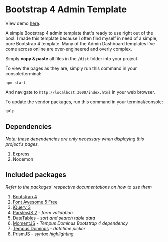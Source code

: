 # Bootstrap 4 Admin Template
View demo [here](https://davinaleong.github.io/proj-b4-admintemplate/).

A simple Bootstrap 4 admin template that's ready to use right out of the box!. I made this template because I often find myself in need of a simple, pure Bootstrap 4 template. Many of the Admin Dashboard templates I've come across online are over-engineered and overly complex.

Simply **copy &amp; paste** all files in the `/dist` folder into your project.

To view the pages as they are, simply run this command in your console/terminal:
```
npm start
```

And navigate to `http://localhost:3000/index.html` in your web browser.

To update the vendor packages, run this command in your terminal/console:
```
gulp
```

## Dependencies
*Note: these dependencies are only necessary when displaying this project's pages.*
1. Express
2. Nodemon

## Included packages
*Refer to the packages' respective documentations on how to use them*
1. [Bootstrap 4](https://getbootstrap.com/)
2. [Font Awesome 5 Free](https://fontawesome.com/)
3. [jQuery 3](http://jquery.com/)
4. [ParsleyJS 2](http://parsleyjs.org/) - _form validation_
5. [DataTables](https://datatables.net/) - _sort and search table data_
6. [MomentJS](https://momentjs.com/) - _Tempus Dominus Bootstrap 4 dependency_
7. [Tempus Dominus](https://tempusdominus.github.io/bootstrap-4/) - _datetime picker_
8. [PrismJS](https://prismjs.com/) - _syntax highlighting_
